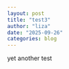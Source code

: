```yaml
---
layout: post
title: "test3"
author: "liza"
date: "2025-09-26"
categories: blog
---
```


yet another test 
